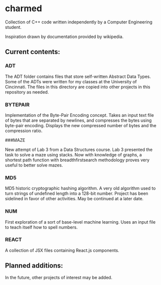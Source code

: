 # charmed

Collection of C++ code written independently by a Computer Engineering student.

Inspiration drawn by documentation provided by wikipedia.

## Current contents:

### ADT

The ADT folder contains files that store self-written
Abstract Data Types. Some of the ADTs were written for
my classes at the University of Cincinnati. The files in
this directory are copied into other projects in this
repository as needed.

### BYTEPAIR

Implementation of the Byte-Pair Encoding concept. Takes an
input text file of bytes that are separated by newlines,
and compresses the bytes using byte-pair encoding.
Displays the new compressed number of bytes and the
compression ratio.

###MAZE

New attempt of Lab 3 from a Data Structures course. Lab 3
presented the task to solve a maze using stacks. Now
with knowledge of graphs, a shortest path function
with breadthfirstsearch methodology proves very useful
to better solve mazes.

### MD5

MD5 historic cryptographic hashing algorithm. A very old
algorithm used to turn strings of undefined length into
a 128-bit number. Project has been sidelined in favor of
other activities. May be continued at a later date.

### NUM

First exploration of a sort of base-level machine 
learning. Uses an input file to teach itself
how to spell numbers.

### REACT

A collection of JSX files containing React.js components.

## Planned additions:

In the future, other projects of interest may be added.
